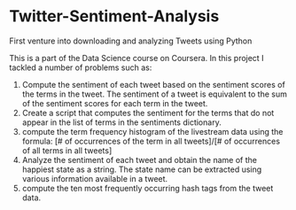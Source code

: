 # Twitter-Sentiment-Analysis
First venture into downloading and analyzing Tweets using Python

This is a part of the Data Science course on Coursera.
In this project I tackled a number of problems such as:
1. Compute the sentiment of each tweet based on the sentiment scores of the terms in the tweet. The sentiment of a tweet is equivalent to the sum of the sentiment scores for each term in the tweet.
2. Create a script that computes the sentiment for the terms that do not appear in the list of terms in the sentiments dictionary.
3. compute the term frequency histogram of the livestream data using the formula: 
[# of occurrences of the term in all tweets]/[# of occurrences of all terms in all tweets]
4. Analyze the sentiment of each tweet and obtain the name of the happiest state as a string. The state name can be extracted using various information available in a tweet.
5. compute the ten most frequently occurring hash tags from the tweet data.
